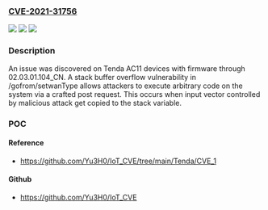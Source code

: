 ### [CVE-2021-31756](https://cve.mitre.org/cgi-bin/cvename.cgi?name=CVE-2021-31756)
![](https://img.shields.io/static/v1?label=Product&message=n%2Fa&color=blue)
![](https://img.shields.io/static/v1?label=Version&message=n%2Fa&color=blue)
![](https://img.shields.io/static/v1?label=Vulnerability&message=n%2Fa&color=brighgreen)

### Description

An issue was discovered on Tenda AC11 devices with firmware through 02.03.01.104_CN. A stack buffer overflow vulnerability in /gofrom/setwanType allows attackers to execute arbitrary code on the system via a crafted post request. This occurs when input vector controlled by malicious attack get copied to the stack variable.

### POC

#### Reference
- https://github.com/Yu3H0/IoT_CVE/tree/main/Tenda/CVE_1

#### Github
- https://github.com/Yu3H0/IoT_CVE

